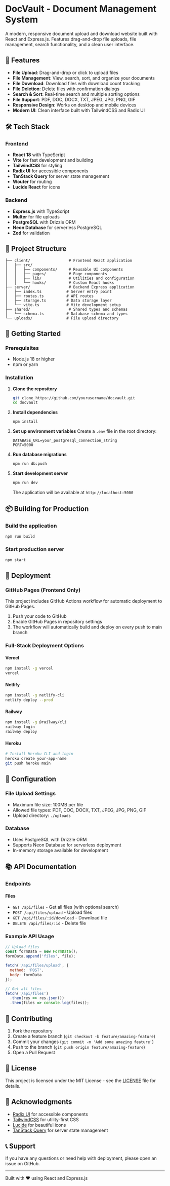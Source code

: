 # DocVault - Document Management System

A modern, responsive document upload and download website built with React and Express.js. Features drag-and-drop file uploads, file management, search functionality, and a clean user interface.

## 🚀 Features

- **File Upload**: Drag-and-drop or click to upload files
- **File Management**: View, search, sort, and organize your documents
- **File Download**: Download files with download count tracking
- **File Deletion**: Delete files with confirmation dialogs
- **Search & Sort**: Real-time search and multiple sorting options
- **File Support**: PDF, DOC, DOCX, TXT, JPEG, JPG, PNG, GIF
- **Responsive Design**: Works on desktop and mobile devices
- **Modern UI**: Clean interface built with TailwindCSS and Radix UI

## 🛠️ Tech Stack

### Frontend
- **React 18** with TypeScript
- **Vite** for fast development and building
- **TailwindCSS** for styling
- **Radix UI** for accessible components
- **TanStack Query** for server state management
- **Wouter** for routing
- **Lucide React** for icons

### Backend
- **Express.js** with TypeScript
- **Multer** for file uploads
- **PostgreSQL** with Drizzle ORM
- **Neon Database** for serverless PostgreSQL
- **Zod** for validation

## 📁 Project Structure

```
├── client/                 # Frontend React application
│   ├── src/
│   │   ├── components/     # Reusable UI components
│   │   ├── pages/          # Page components
│   │   ├── lib/            # Utilities and configuration
│   │   └── hooks/          # Custom React hooks
├── server/                 # Backend Express application
│   ├── index.ts           # Server entry point
│   ├── routes.ts          # API routes
│   ├── storage.ts         # Data storage layer
│   └── vite.ts            # Vite development setup
├── shared/                 # Shared types and schemas
│   └── schema.ts          # Database schema and types
└── uploads/               # File upload directory
```

## 🚀 Getting Started

### Prerequisites
- Node.js 18 or higher
- npm or yarn

### Installation

1. **Clone the repository**
   ```bash
   git clone https://github.com/yourusername/docvault.git
   cd docvault
   ```

2. **Install dependencies**
   ```bash
   npm install
   ```

3. **Set up environment variables**
   Create a `.env` file in the root directory:
   ```env
   DATABASE_URL=your_postgresql_connection_string
   PORT=5000
   ```

4. **Run database migrations**
   ```bash
   npm run db:push
   ```

5. **Start development server**
   ```bash
   npm run dev
   ```

   The application will be available at `http://localhost:5000`

## 📦 Building for Production

### Build the application
```bash
npm run build
```

### Start production server
```bash
npm start
```

## 🚀 Deployment

### GitHub Pages (Frontend Only)
This project includes GitHub Actions workflow for automatic deployment to GitHub Pages.

1. Push your code to GitHub
2. Enable GitHub Pages in repository settings
3. The workflow will automatically build and deploy on every push to main branch

### Full-Stack Deployment Options

#### Vercel
```bash
npm install -g vercel
vercel
```

#### Netlify
```bash
npm install -g netlify-cli
netlify deploy --prod
```

#### Railway
```bash
npm install -g @railway/cli
railway login
railway deploy
```

#### Heroku
```bash
# Install Heroku CLI and login
heroku create your-app-name
git push heroku main
```

## 🔧 Configuration

### File Upload Settings
- Maximum file size: 100MB per file
- Allowed file types: PDF, DOC, DOCX, TXT, JPEG, JPG, PNG, GIF
- Upload directory: `./uploads`

### Database
- Uses PostgreSQL with Drizzle ORM
- Supports Neon Database for serverless deployment
- In-memory storage available for development

## 📚 API Documentation

### Endpoints

#### Files
- `GET /api/files` - Get all files (with optional search)
- `POST /api/files/upload` - Upload files
- `GET /api/files/:id/download` - Download file
- `DELETE /api/files/:id` - Delete file

### Example API Usage

```javascript
// Upload files
const formData = new FormData();
formData.append('files', file);

fetch('/api/files/upload', {
  method: 'POST',
  body: formData
});

// Get all files
fetch('/api/files')
  .then(res => res.json())
  .then(files => console.log(files));
```

## 🤝 Contributing

1. Fork the repository
2. Create a feature branch (`git checkout -b feature/amazing-feature`)
3. Commit your changes (`git commit -m 'Add some amazing feature'`)
4. Push to the branch (`git push origin feature/amazing-feature`)
5. Open a Pull Request

## 📄 License

This project is licensed under the MIT License - see the [LICENSE](LICENSE) file for details.

## 🙏 Acknowledgments

- [Radix UI](https://www.radix-ui.com/) for accessible components
- [TailwindCSS](https://tailwindcss.com/) for utility-first CSS
- [Lucide](https://lucide.dev/) for beautiful icons
- [TanStack Query](https://tanstack.com/query) for server state management

## 📞 Support

If you have any questions or need help with deployment, please open an issue on GitHub.

---

Built with ❤️ using React and Express.js
